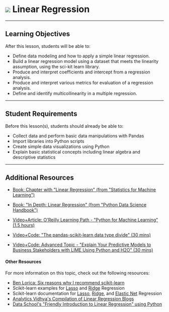 # ![](https://ga-dash.s3.amazonaws.com/production/assets/logo-9f88ae6c9c3871690e33280fcf557f33.png) Linear Regression


---

## Learning Objectives

After this lesson, students will be able to:
- Define data modeling and how to apply a simple linear regression.
- Build a linear regression model using a dataset that meets the linearity assumption, using the sci-kit learn library.
- Produce and interpret coefficients and intercept from a regression analysis.
- Produce and interpret various metrics for evaluation of a regression analysis.
- Define and identify multicollinearity in a multiple regression.

---

## Student Requirements

Before this lesson(s), students should already be able to:
- Collect data and perform basic data manipulations with Pandas
- Import libraries into Python scripts
- Create simple data visualizations using Python
- Explain basic statistical concepts including linear algebra and descriptive statistics

---

## Additional Resources

+ [Book: Chapter with "Linear Regression" (from "Statistics for Machine Learning")](https://www.safaribooksonline.com/library/view/statistics-for-machine/9781788295758/25ffb48f-78e4-4135-a0d3-a5d3ad08fca2.xhtml)

+ [Book: "In Depth: Linear Regression" (from "Python Data Science Handbook")](https://www.safaribooksonline.com/library/view/python-data-science/9781491912126/ch05.html#in-depth-linear-regression)

+ [Video+Article: O'Reilly Learning Path - "Python for Machine Learning" (1.5 hours)](https://www.safaribooksonline.com/learning-paths/learning-path-python/9781492025443/)

+ [Video+Code: "The pandas-scikit-learn data type divide" (30 mins)](https://www.safaribooksonline.com/oriole/the-pandas-scikit-learn-data-type-divide)

+ [Video+Code: Advanced Topic - "Explain Your Predictive Models to Business Stakeholders with LIME Using Python and H2O" (30 mins)](https://www.safaribooksonline.com/oriole/explain-your-predictive-models-to-business-stakeholders-w-lime-python-h2o)

#### Other Resources
For more information on this topic, check out the following resources:

- [Ben Lorica: Six reasons why I recommend scikit-learn](http://radar.oreilly.com/2013/12/six-reasons-why-i-recommend-scikit-learn.html)
- Scikit-learn examples for [Lasso](http://scikit-learn.org/stable/auto_examples/linear_model/plot_lasso_lars.html) and [Ridge](http://scikit-learn.org/stable/auto_examples/linear_model/plot_ridge_path.html) Regression
- Scikit-learn documentation for [Lasso](http://scikit-learn.org/stable/modules/generated/sklearn.linear_model.Lasso.html),  [Ridge](http://scikit-learn.org/stable/modules/generated/sklearn.linear_model.Ridge.html), and [Elastic Net](http://scikit-learn.org/stable/modules/generated/sklearn.linear_model.ElasticNet.html) Regression
- [Analytics Vidhya's Compilation of Linear Regression Blogs](https://www.analyticsvidhya.com/blog/tag/linear-regression/)
- [Data School's "Friendly Introduction to Linear Regression" using Python](http://www.dataschool.io/linear-regression-in-python/)
